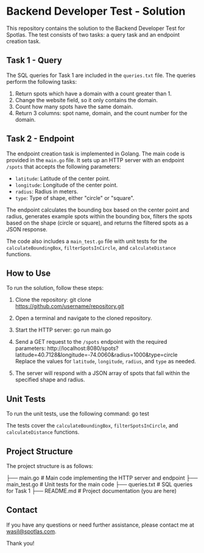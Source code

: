 # Backend Developer Test - Solution

This repository contains the solution to the Backend Developer Test for Spotlas. The test consists of two tasks: a query task and an endpoint creation task.

## Task 1 - Query

The SQL queries for Task 1 are included in the `queries.txt` file. The queries perform the following tasks:

1. Return spots which have a domain with a count greater than 1.
2. Change the website field, so it only contains the domain.
3. Count how many spots have the same domain.
4. Return 3 columns: spot name, domain, and the count number for the domain.

## Task 2 - Endpoint

The endpoint creation task is implemented in Golang. The main code is provided in the `main.go` file. It sets up an HTTP server with an endpoint `/spots` that accepts the following parameters:

- `latitude`: Latitude of the center point.
- `longitude`: Longitude of the center point.
- `radius`: Radius in meters.
- `type`: Type of shape, either "circle" or "square".

The endpoint calculates the bounding box based on the center point and radius, generates example spots within the bounding box, filters the spots based on the shape (circle or square), and returns the filtered spots as a JSON response.

The code also includes a `main_test.go` file with unit tests for the `calculateBoundingBox`, `filterSpotsInCircle`, and `calculateDistance` functions.

## How to Use

To run the solution, follow these steps:

1. Clone the repository:
git clone https://github.com/username/repository.git

2. Open a terminal and navigate to the cloned repository.

3. Start the HTTP server: go run main.go

4. Send a GET request to the `/spots` endpoint with the required parameters:
http://localhost:8080/spots?latitude=40.7128&longitude=-74.0060&radius=1000&type=circle
Replace the values for `latitude`, `longitude`, `radius`, and `type` as needed.

5. The server will respond with a JSON array of spots that fall within the specified shape and radius.

## Unit Tests

To run the unit tests, use the following command: go test

The tests cover the `calculateBoundingBox`, `filterSpotsInCircle`, and `calculateDistance` functions.

## Project Structure

The project structure is as follows:

├── main.go # Main code implementing the HTTP server and endpoint
├── main_test.go # Unit tests for the main code
├── queries.txt # SQL queries for Task 1
├── README.md # Project documentation (you are here)

## Contact

If you have any questions or need further assistance, please contact me at [wasil@spotlas.com](mailto:wasil@spotlas.com).

Thank you!
